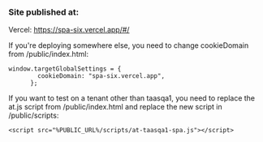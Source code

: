### Site published at:

Vercel: https://spa-six.vercel.app/#/

If you're deploying somewhere else, you need to change cookieDomain from /public/index.html:
```
window.targetGlobalSettings = {
        cookieDomain: "spa-six.vercel.app",
      };
```
If you want to test on a tenant other than taasqa1, you need to replace the at.js script from /public/index.html and replace the new script in /public/scripts:
 ```
 <script src="%PUBLIC_URL%/scripts/at-taasqa1-spa.js"></script>
 ```

